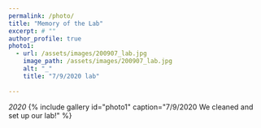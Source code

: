 ```yaml
---
permalink: /photo/
title: "Memory of the Lab"
excerpt: # ""
author_profile: true
photo1:
  - url: /assets/images/200907_lab.jpg
    image_path: /assets/images/200907_lab.jpg
    alt: "_"
    title: "7/9/2020 lab"  
    
---
```

*2020*
{% include gallery id="photo1" caption="7/9/2020 We cleaned and set up our lab!" %}  

